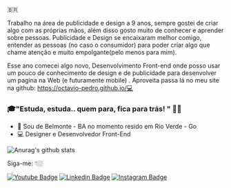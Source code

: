 
🇧🇷

Trabalho na área de publicidade e design a 9 anos, sempre gostei de criar algo com as próprias mãos, além disso gosto muito de conhecer e aprender sobre pessoas. Publicidade e Design se encaixaram melhor comigo, entender as pessoas (no caso o consumidor) para poder criar algo que chame atenção e muito empolgante(pelo menos para mim). 

Esse ano comecei algo novo, Desenvolvimento Front-end onde posso usar um pouco de conhecimento de design e de publicidade para desenvolver um pagina na Web (e futuramente mobile) . Aproveita passa lá no meu site na github: https://octavio-pedro.github.io/💻

### 🎓"Estuda, estuda.. quem para, fica para trás! " 🏃‍♂️

- 📍 Sou de Belmonte - BA no momento resido em Rio Verde - Go
- 💻 Designer e Desenvolvedor Front-End 

![Anurag's github stats](https://github-readme-stats.vercel.app/api?username=anuraghazra&show_icons=true&theme=dracula)


Siga-me: 👇🏼

[![Youtube Badge](https://img.shields.io/badge/-Youtube-FF0000?style=flat-square&labelColor=FF0000&logo=youtube&logoColor=white&link=https://www.youtube.com/channel/UCRhKK6VrISnIWPJjYxBPKnA/videos)](https://www.youtube.com/channel/UCPxQIWqous2kQ_X9H-zaP7w) [![Linkedin Badge](https://img.shields.io/badge/-LinkedIn-blue?style=flat-square&logo=Linkedin&logoColor=white&link=https://www.linkedin.com/in/isadora-rodrigues-stangarlin-48402b141/)](https://www.linkedin.com/in/oct%C3%A1vio-pedro/) [![Instagram Badge](https://img.shields.io/badge/-Instagram-violet?style=flat-square&logo=Instagram&logoColor=white&link=https://www.instagram.com/papodedev/)](https://www.instagram.com/octaviopedro/) 

